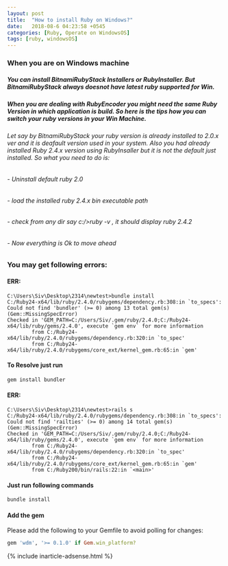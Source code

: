 ```yaml
---
layout: post
title:  "How to install Ruby on Windows?"
date:   2018-08-6 04:23:58 +0545
categories: [Ruby, Operate on WindowsOS]
tags: [ruby, windowsOS]
---
```


### When you are on Windows machine

##### You can install BitnamiRubyStack Installers or RubyInstaller. But BitnamiRubyStack always doesnot have latest ruby supported for Win.

##### When you are dealing with RubyEncoder you might need the same Ruby Version in which application is build. So here is the tips how you can switch your ruby versions in your Win Machine.
###### Let say by BitnamiRubyStack your ruby version is already installed to 2.0.x ver and it is deafault version used in your system. Also you had already installed Ruby 2.4.x version using RubyInsaller but it is not the default just installed. So what you need to do is:

###### - Uninstall default ruby 2.0
###### - load the installed ruby 2.4.x bin executable path
###### - check from any dir say c:/>ruby -v , it should display ruby 2.4.2
###### - Now everything is Ok to move ahead

### You may get following errors:

#### ERR:

```
C:\Users\Siv\Desktop\2314\newtest>bundle install
C:/Ruby24-x64/lib/ruby/2.4.0/rubygems/dependency.rb:308:in `to_specs': Could not find 'bundler' (>= 0) among 13 total gem(s) (Gem::MissingSpecError)
Checked in 'GEM_PATH=C:/Users/Siv/.gem/ruby/2.4.0;C:/Ruby24-x64/lib/ruby/gems/2.4.0', execute `gem env` for more information
        from C:/Ruby24-x64/lib/ruby/2.4.0/rubygems/dependency.rb:320:in `to_spec'
        from C:/Ruby24-x64/lib/ruby/2.4.0/rubygems/core_ext/kernel_gem.rb:65:in `gem'
```

#### To Resolve just run

```ruby
gem install bundler
```

#### ERR:

```
C:\Users\Siv\Desktop\2314\newtest>rails s
C:/Ruby24-x64/lib/ruby/2.4.0/rubygems/dependency.rb:308:in `to_specs': Could not find 'railties' (>= 0) among 14 total gem(s) (Gem::MissingSpecError)
Checked in 'GEM_PATH=C:/Users/Siv/.gem/ruby/2.4.0;C:/Ruby24-x64/lib/ruby/gems/2.4.0', execute `gem env` for more information
        from C:/Ruby24-x64/lib/ruby/2.4.0/rubygems/dependency.rb:320:in `to_spec'
        from C:/Ruby24-x64/lib/ruby/2.4.0/rubygems/core_ext/kernel_gem.rb:65:in `gem'
        from C:/Ruby200/bin/rails:22:in `<main>'
```
#### Just run following commands

```ruby
bundle install
```

#### Add the gem

Please add the following to your Gemfile to avoid polling for changes:

```ruby
gem 'wdm', '>= 0.1.0' if Gem.win_platform?
```

{% include inarticle-adsense.html %}